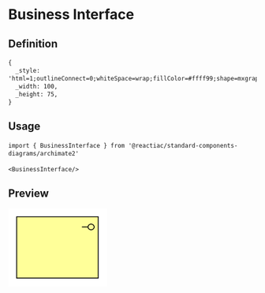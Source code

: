 # Business Interface

## Definition

```
{
  _style: 'html=1;outlineConnect=0;whiteSpace=wrap;fillColor=#ffff99;shape=mxgraph.archimate.application;appType=interface',
  _width: 100,
  _height: 75,
}
```

## Usage

```
import { BusinessInterface } from '@reactiac/standard-components-diagrams/archimate2'

<BusinessInterface/>
```

## Preview

<img src="./business-interface.png" width="200"/>
